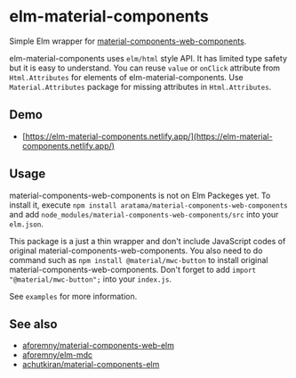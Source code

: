 # elm-material-components

Simple Elm wrapper for [material-components-web-components](https://github.com/material-components/material-components-web-components).

elm-material-components uses `elm/html` style API. It has limited type safety but it is easy to understand. You can reuse `value` or `onClick` attribute from `Html.Attributes` for elements of elm-material-components. Use `Material.Attributes` package for missing attributes in `Html.Attributes`.

## Demo

- [https://elm-material-components.netlify.app/](https://elm-material-components.netlify.app/)

## Usage

material-components-web-components is not on Elm Packeges yet. To install it, execute `npm install aratama/material-components-web-components` and add `node_modules/material-components-web-components/src` into your `elm.json`.

This package is a just a thin wrapper and don't include JavaScript codes of original material-components-web-components. You also need to do command such as `npm install @material/mwc-button` to install original material-components-web-components. Don't forget to add `import "@material/mwc-button";` into your `index.js`.

See `examples` for more information.

## See also

- [aforemny/material-components-web-elm](https://github.com/aforemny/material-components-web-elm)
- [aforemny/elm-mdc](https://github.com/aforemny/elm-mdc)
- [achutkiran/material-components-elm](https://github.com/achutkiran/material-components-elm)
